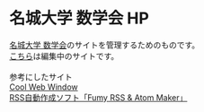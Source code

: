 # 名城大学 数学会 HP

<a href="http://math.meijo-u.ac.jp/sugakukai/index.html">名城大学 数学会</a>のサイトを管理するためのものです。<br>
<a href="https://ootubasa.github.io/meijo-sugakukai/index.html">こちら</a>は編集中のサイトです。
<br><br>
参考にしたサイト<br>
<a href="http://www.coolwebwindow.com">Cool Web Window</a><br>
<a href="http://www.nishishi.com/soft/rssmaker">RSS自動作成ソフト「Fumy RSS & Atom Maker」</a>
